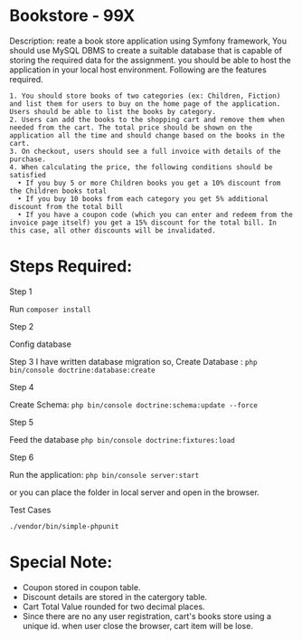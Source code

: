 Bookstore - 99X
==============
Description:
reate a book store application using Symfony framework, You should use MySQL DBMS to create a suitable database that is capable of storing the required data for the assignment. you should be able to host the application in your local host environment.
Following are the features required.

    1. You should store books of two categories (ex: Children, Fiction) and list them for users to buy on the home page of the application. Users should be able to list the books by category.
    2. Users can add the books to the shopping cart and remove them when needed from the cart. The total price should be shown on the application all the time and should change based on the books in the cart.
    3. On checkout, users should see a full invoice with details of the purchase.
    4. When calculating the price, the following conditions should be satisfied
      • If you buy 5 or more Children books you get a 10% discount from the Children books total
      • If you buy 10 books from each category you get 5% additional discount from the total bill
      • If you have a coupon code (which you can enter and redeem from the invoice page itself) you get a 15% discount for the total bill. In this case, all other discounts will be invalidated.


Steps Required: 
==============

Step 1

Run `composer install`

Step 2

Config database

Step 3
I have written database migration so, 
Create Database : `php bin/console doctrine:database:create`

Step 4

Create Schema: `php bin/console doctrine:schema:update --force`

Step 5

Feed the database `php bin/console doctrine:fixtures:load`

Step 6

Run the application: `php bin/console server:start`

or you can place the folder in local server and open in the browser.

Test Cases

`./vendor/bin/simple-phpunit`


Special Note:
=============
* Coupon stored in coupon table.
* Discount details are stored in the catergory table.
* Cart Total Value rounded for two decimal places.
* Since there are no any user registration, cart's books store using a unique id. 
when user close the browser, cart item will         be lose.

